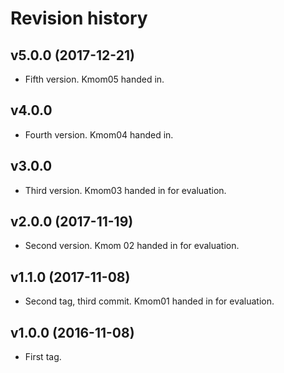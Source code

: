Revision history
=======================================

v5.0.0 (2017-12-21)
--------------------------------------

* Fifth version. Kmom05 handed in.

v4.0.0
--------------------------------------

* Fourth version. Kmom04 handed in.

v3.0.0
--------------------------------------

* Third version. Kmom03 handed in for evaluation.


v2.0.0 (2017-11-19)
--------------------------------------

* Second version. Kmom 02 handed in for evaluation.


v1.1.0 (2017-11-08)
---------------------------------------

* Second tag, third commit. Kmom01 handed in for evaluation.


v1.0.0 (2016-11-08)
---------------------------------------

* First tag.

